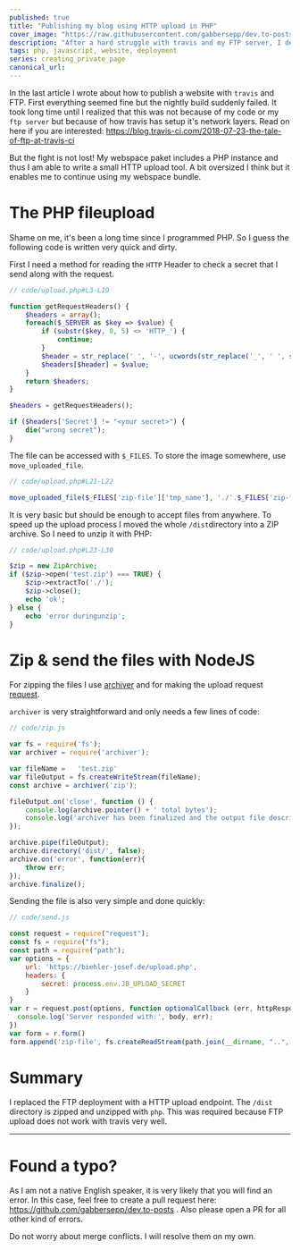 ```yaml
---
published: true
title: "Publishing my blog using HTTP upload in PHP"
cover_image: "https://raw.githubusercontent.com/gabbersepp/dev.to-posts/master/blog-posts/private-page/travis-http-php/assets/header.jpg"
description: "After a hard struggle with travis and my FTP server, I decided to use a HTTP upload"
tags: php, javascript, website, deployment
series: creating_private_page
canonical_url:
---
```


In the last article I wrote about how to publish a website with `travis` and FTP. First everything seemed fine but the nightly build suddenly failed. It took long time until I realized that this was not because of my code or my `ftp server` but because of how travis has setup it's network layers. Read on here if you are interested: https://blog.travis-ci.com/2018-07-23-the-tale-of-ftp-at-travis-ci

But the fight is not lost! My webspace paket includes a PHP instance and thus I am able to write a small HTTP upload tool. A bit oversized I think but it enables me to continue using my webspace bundle.

# The PHP fileupload
Shame on me, it's been a long time since I programmed PHP. So I guess the following code is written very quick and dirty.

First I need a method for reading the `HTTP` Header to check a secret that I send along with the request.

```php
// code/upload.php#L3-L19

function getRequestHeaders() {
    $headers = array();
    foreach($_SERVER as $key => $value) {
        if (substr($key, 0, 5) <> 'HTTP_') {
            continue;
        }
        $header = str_replace(' ', '-', ucwords(str_replace('_', ' ', strtolower(substr($key, 5)))));
        $headers[$header] = $value;
    }
    return $headers;
}

$headers = getRequestHeaders();

if ($headers['Secret'] != "<your secret>") {
	die("wrong secret");
}
```

The file can be accessed with `$_FILES`. To store the image somewhere, use `move_uploaded_file`.

```php
// code/upload.php#L21-L22

move_uploaded_file($_FILES['zip-file']['tmp_name'], './'.$_FILES['zip-file']['name']);

```

It is very basic but should be enough to accept files from anywhere. To speed up the upload process I moved the whole `/dist`directory into a ZIP archive. So I need to unzip it with PHP:

```php
// code/upload.php#L23-L30

$zip = new ZipArchive;
if ($zip->open('test.zip') === TRUE) {
    $zip->extractTo('./');
    $zip->close();
    echo 'ok';
} else {
    echo 'error duringunzip';
}
```

# Zip & send the files with NodeJS
For zipping the files I use [archiver](https://www.npmjs.com/package/archiver) and for making the upload request [request](https://www.npmjs.com/package/request).

`archiver` is very straightforward and only needs a few lines of code:

```js
// code/zip.js

var fs = require('fs');
var archiver = require('archiver');

var fileName =   'test.zip'
var fileOutput = fs.createWriteStream(fileName);
const archive = archiver('zip');

fileOutput.on('close', function () {
    console.log(archive.pointer() + ' total bytes');
    console.log('archiver has been finalized and the output file descriptor has closed.');
});

archive.pipe(fileOutput);
archive.directory('dist/', false);
archive.on('error', function(err){
    throw err;
});
archive.finalize();
```

Sending the file is also very simple and done quickly:

```js
// code/send.js

const request = require("request");
const fs = require("fs");
const path = require("path");
var options = {
    url: 'https://biehler-josef.de/upload.php',
    headers: {
        secret: process.env.JB_UPLOAD_SECRET
    }
}
var r = request.post(options, function optionalCallback (err, httpResponse, body) {
  console.log('Server responded with:', body, err);
})
var form = r.form()
form.append('zip-file', fs.createReadStream(path.join(__dirname, "..", 'test.zip')))
```

# Summary
I replaced the FTP deployment with a HTTP upload endpoint. The `/dist` directory is zipped and unzipped with `php`. This was required because FTP upload does not work with travis very well. 


----

# Found a typo?
As I am not a native English speaker, it is very likely that you will find an error. In this case, feel free to create a pull request here: https://github.com/gabbersepp/dev.to-posts . Also please open a PR for all other kind of errors.

Do not worry about merge conflicts. I will resolve them on my own. 